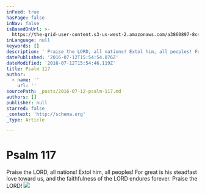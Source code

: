 ```yaml
---
inFeed: true
hasPage: false
inNav: false
isBasedOnUrl: >-
  https://the-grid-user-content.s3-us-west-2.amazonaws.com/a3860897-8c47-455b-a6da-17963f8fe864.jpg
inLanguage: null
keywords: []
description: ' Praise the LORD, all nations! Extol him, all peoples! For great is his steadfast love toward us, and the faithfulness of the LORD endures forever. Praise the LORD!'
datePublished: '2016-07-12T15:54:54.076Z'
dateModified: '2016-07-12T15:54:46.119Z'
title: Psalm 117
author:
  - name: ''
    url: ''
sourcePath: _posts/2016-07-12-psalm-117.md
authors: []
publisher: null
starred: false
_context: 'http://schema.org'
_type: Article

---
```

# Psalm 117

Praise the LORD, all nations! Extol him, all peoples! For great is his steadfast love toward us, and the faithfulness of the LORD endures forever. Praise the LORD!
![](https://the-grid-user-content.s3-us-west-2.amazonaws.com/a3860897-8c47-455b-a6da-17963f8fe864.jpg)